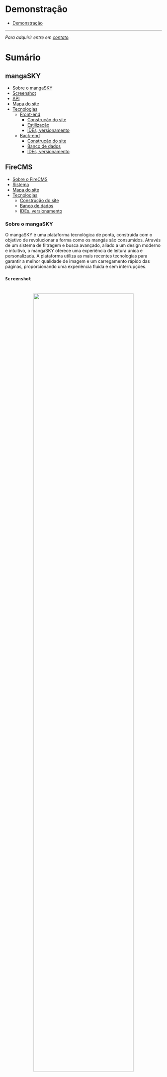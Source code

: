 # **Demonstração**
* [Demonstração](https://www.youtube.com/watch?v=Xzu5dm_pWH8)

<hr />
<p><i>Para adquirir entre em <a href="#contact">contato</a>.</i></p>

# **Sumário**

## **mangaSKY**
* [Sobre o mangaSKY](#about_mangasky)
* [Screenshot](#screenshot_mangasky)
* [API](#api_mangasky)
* [Mapa do site](#sitemap_mangasky)
* [Tecnologias](#technologies_mangasky)
    * [Front-end](#technologies_frontend_mangasky)
        * [Construção do site](#build_frontend_mangasky)
        * [Estilização](#style_frontend_mangasky)
        * [IDEs, versionamento](#tools_frontend_mangasky)
    * [Back-end](#technologies_backend_mangasky)
        * [Construção do site](#build_backend_mangasky)
        * [Banco de dados](#database_backend_mangasky)
        * [IDEs, versionamento](#tools_backend_mangasky)

## **FireCMS**
* [Sobre o FireCMS](#about_firecms)
* [Sistema](#system_firecms)
* [Mapa do site](#sitemap_firecms)
* [Tecnologias](#technologies_firecms)
    * [Construção do site](#build_firecms)
    * [Banco de dados](#database_firecms)
    * [IDEs, versionamento](#tools_firecms)

<span id="about_mangasky"></span>
### **Sobre o mangaSKY**
<p>O mangaSKY é uma plataforma tecnológica de ponta, construída com o objetivo de revolucionar a forma como os mangás são consumidos. Através de um sistema de filtragem e busca avançado, aliado a um design moderno e intuitivo, o mangaSKY oferece uma experiência de leitura única e personalizada. A plataforma utiliza as mais recentes tecnologias para garantir a melhor qualidade de imagem e um carregamento rápido das páginas, proporcionando uma experiência fluida e sem interrupções.</p>

<span id="screenshot_mangasky"></span>
### **`Screenshot`**
<h1 align="center"><img src="./.github/screenshot.png" style="width: 80%;"></h1>

<span id="api_mangasky"></span>
### **API**
* Mangás em destaque (Dia/Semana/Mês/Ano)
* Capítulos recém adicionados

<span id="sitemap_mangasky"></span>
### **Mapa do site**

#### Página inicial
* Caixa de pesquisa de mangás
* Mangás em destaque (Dia/Semana/Mês/Ano)
* Capítulos recém adicionados
* Ranking

#### Cabeçalho
* Menu de navegação
* Caixa de pesquisa de mangás

#### Lista de mangás
* Filtrar conteúdo por letras
* Filtrar conteúdo por gêneros
* Filtrar conteúdo por tipo
* Filtrar conteúdo por status
* Ordenação de conteúdo
* Lista de mangás

#### Gêneros
* Lista de gêneros

#### Contato
* Formulário de contato

#### Pesquisa
* Caixa de pesquisa de mangás
* Filtrar pesquisa por título
* Filtrar pesquisa por status

#### Mangá
* Resumo do mangá (Capa/Nome/Tipo/Gêneros/Sinopse)
* Tabela de ficha de dados (Informações do mangá)
* Compartilhamento com redes sociais
* Lista de capítulos
* Comentários

#### Leitor de capítulo
* Nome do mangá
* Breadcrumbs (Site/Mangás/Mangá/Capítulo)
* Menu de navegação de capítulos
* Menu de navegação das páginas
* Modo de leitura horizontal
* Compartilhamento com redes sociais
* Comentários

<span id="technologies_mangasky"></span>
### **Tecnologias**

<span id="technologies_frontend_mangasky"></span>
### `Front-end`

<span id="build_frontend_mangasky"></span>
#### Construção do site
* [HTML](https://developer.mozilla.org/pt-BR/docs/Web/HTML)
* [JavaScript](https://developer.mozilla.org/pt-BR/docs/Web/JavaScript)
* [jQuery](https://jquery.com)

<span id="style_frontend_mangasky"></span>
#### Estilização
* [CSS](https://developer.mozilla.org/pt-BR/docs/Web/CSS)
* [Sass/SCSS](https://sass-lang.com)
* [FontAwesome](https://fontawesome.com)

<span id="tools_frontend_mangasky"></span>
### IDEs, versionamento
* [Visual Studio Code](https://code.visualstudio.com)
* [Git](https://git-scm.com)
* [GitHub](https://github.com)

<span id="technologies_backend_mangasky"><span>
### `Back-end`

<span id="build_backend_mangasky"><span>
### Construção do site
* [PHP 8.2](https://www.php.net)
* [Laravel 10](https://laravel.com)

<span id="database_backend_mangasky"><span>
### Banco de dados
* [MySQL 5.7](https://mysql.com)

<span id="tools_backend_mangasky"><span>
### IDEs, versionamento
* [Visual Studio Code](https://code.visualstudio.com)
* [Git](https://git-scm.com)
* [GitHub](https://github.com)

<span id="about_firecms"></span>
## **Sobre o FireCMS**
<p>O FireCMS é uma plataforma de gerenciamento de conteúdo intuitiva e poderosa, projetada especificamente para administrar sites de leitura de quadrinhos. Com o FireCMS, você pode facilmente gerenciar usuários, adicionar obras, capítulos e páginas, além de organizar seus conteúdos por gêneros e categorias. Sua interface amigável e sistema de banco de dados robusto eliminam a necessidade de conhecimentos em programação, permitindo que você se concentre em criar e manter um site de alta qualidade.</p>

<span id="system_firecms"></span>
### **Sistema**
* Níveis de acesso para usuários
    * Estagiário
    * Uploader
    * Administrador
* Usuários inativos não podem acessar o `dashboard`

<span id="sitemap_firecms"></span>
### **Mapa do site**

#### Página de autenticação
* Formulário de autenticação

#### Página inicial do `dashboard`
* Estatísticas (Equipe/Mangás/Capítulos/Visualizações)
* Estatísticas de visualizações (Dia/Semana/Mês/Ano)

#### Cabeçalho
* Usuário autenticado
* Menu de autenticação

#### Barra lateral
* Menu das páginas do `dashboard`

#### Usuários

#### `Listas de usuários`
* Caixa de pesquisa de usuários
* Filtrar por tipo
* Filtrar por status
* Ordenação de usuários
* Lista de usuários

#### `Cadastrar usuário`
* Formulário de cadastro

#### `Editar usuário`
* Informações do usuário
* Formulário de edição

#### `Informações do usuário`
* Informações do usuário
* Mangás adicionados
* Capítulos adicionados

#### Mangás

#### `Lista de mangás`
* Caixa de pesquisa de mangás
* Filtrar por tipo
* Filtrar por status
* Ordenação de conteúdo
* Lista de mangás

#### `Cadastrar mangá`
* Formulário de cadastro

#### `Editar mangá`
* Informações do mangá
* Formulário de edição

#### `Infromações do mangá`
* Informações do mangá
* Capítulos do mangá

#### `Excluir mangá`
* `Feedback` do mangá
* Confirmação para exclusão do mangá

#### Capítulos

#### `Lista de capítulos`
* Filtrar por status (Não publicado/publicado)
* Ordenação de conteúdo
* Lista de capítulos

#### `Adicionar capítulo`
* Informações do mangá
* Formulário para adicionar

#### `Editar capítulo`
* Informações do capítulo
* Formulário de edição

#### `Excluir capítulo`
* `Feedback` do capítulo
* Confirmação para exclusão do capítulo

#### `Adicionar páginas`
* Informações do capítulo
* Formulário para adicionar

#### `Excluir páginas`
* `Feedback` do capítulo
* Confirmação para exclusão das páginas

#### Tipos

#### `Lista de tipos`
* Listas de tipos

#### `Adicionar gênero`
* Formulário para adicionar

#### `Informação do tipo`
* Informações do tipo

#### `Edição de tipo`
* Informações do tipo
* Formulário de edição

#### `Excluir tipo`
* `Feedback` do tipo
* Confirmação para exclusão do tipo

#### Gêneros

#### `Lista de gêneros`
* Lista de gêneros

#### `Adicionar gênero`
* Formulário para adicionar

#### `Informações do gênero`
* Informações do gênero

#### `Edição de gênero`
* Informações do gênero
* Formulário de edição

#### `Excluir gênero`
* `Feedback` do gênero
* Confirmação para exclusão do gênero

<span id="technologies_firecms"></span>
### **Tecnologias**

<span id="build_firecms"></span>
### Construção do site
* [Nazox (Theme)](https://themeforest.net/item/nazox-admin-dashboard-template/26819788)
* [PHP 8.2](https://www.php.net)
* [Laravel 10](https://laravel.com)

<span id="database_firecms"></span>
### Banco de dados
* [MySQL 5.7](https://mysql.com)

<span id="tools_firecms"></span>
### IDEs, versionamento
* [Visual Studio Code](https://code.visualstudio.com)
* [Git](https://git-scm.com)
* [GitHub](https://github.com)

<span id="contact"></span>
## Contato
* **E-mail:** 
    * *eu.brunocoelho94@gmail.com*
* **WhatsApp:** 
    * *(41) 98738-9397 (somente texto)*